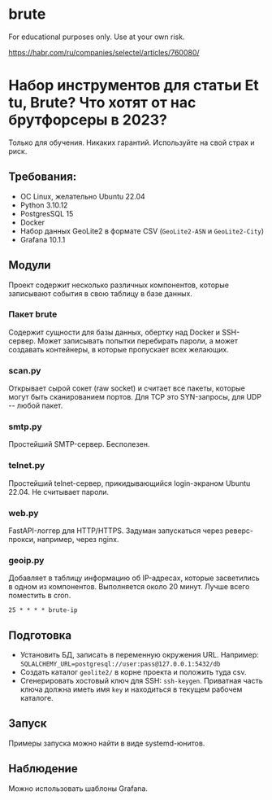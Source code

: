# brute

For educational purposes only. Use at your own risk.

https://habr.com/ru/companies/selectel/articles/760080/

# Набор инструментов для статьи Et tu, Brute? Что хотят от нас брутфорсеры в 2023?

Только для обучения. Никаких гарантий. Используйте на свой страх и риск. 

## Требования:

- OC Linux, желательно Ubuntu 22.04
- Python 3.10.12
- PostgresSQL 15
- Docker
- Набор данных GeoLite2 в формате CSV (`GeoLite2-ASN` и `GeoLite2-City`)
- Grafana 10.1.1

## Модули

Проект содержит несколько различных компонентов, которые записывают события в свою таблицу в базе данных.

### Пакет brute

Содержит сущности для базы данных, обертку над Docker и SSH-сервер. Может записывать попытки перебирать пароли, а может создавать контейнеры, в которые пропускает всех желающих.

### scan.py

Открывает сырой сокет (raw socket) и считает все пакеты, которые могут быть сканированием портов. Для TCP это SYN-запросы, для UDP -- любой пакет.

### smtp.py

Простейший SMTP-сервер. Бесполезен.

### telnet.py

Простейший telnet-сервер, прикидывающийся login-экраном Ubuntu 22.04. Не считывает пароли.

### web.py

FastAPI-логгер для HTTP/HTTPS. Задуман запускаться через реверс-прокси, например, через nginx.

### geoip.py

Добавляет в таблицу информацию об IP-адресах, которые засветились в одном из компонентов. Выполняется около 20 минут. Лучше всего поместить в cron.
```shell
25 * * * * brute-ip
```

## Подготовка

- Установить БД, записать в переменную окружения URL. Например: `SQLALCHEMY_URL=postgresql://user:pass@127.0.0.1:5432/db`
- Создать каталог `geolite2/` в корне проекта и положить туда csv.
- Сгенерировать хостовый ключ для SSH: `ssh-keygen`. Приватная часть ключа должна иметь имя `key` и находиться в текущем рабочем каталоге.

## Запуск

Примеры запуска можно найти в виде systemd-юнитов.

## Наблюдение

Можно использовать шаблоны Grafana.